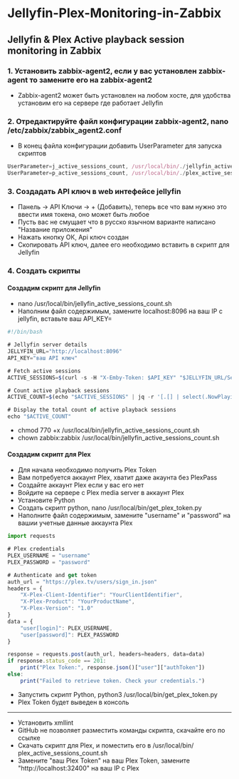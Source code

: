 # Jellyfin-Plex-Monitoring-in-Zabbix

## Jellyfin & Plex Active playback session monitoring in Zabbix

### 1. Установить zabbix-agent2, если у вас установлен zabbix-agent то замените его на zabbix-agent2
* Zabbix-agent2 может быть установлен на любом хосте, для удобства установим его на сервере где работает Jellyfin
### 2. Отредактируйте файл конфигурации zabbix-agent2, nano /etc/zabbix/zabbix_agent2.conf
* В конец файла конфигурации добавить UserParameter для запуска скриптов
```js
UserParameter=j_active_sessions_count, /usr/local/bin/./jellyfin_active_sessions_count.sh
UserParameter=p_active_sessions_count, /usr/local/bin/./plex_active_sessions_count.sh
```
### 3. Создадать API ключ в web интефейсе jellyfin 
* Панель -> API Ключи -> + (Добавить), теперь все что вам нужно это ввести имя токена, оно может быть любое
* Пусть вас не смущает что в русско язычном варианте написано "Название приложения"
* Нажать кнопку ОК, Api ключ создан
* Скопировать API ключ, далее его необходимо вставить в скрипт для Jellyfin

### 4. Создать скрипты
#### Создадим скрипт для Jellyfin
* nano /usr/local/bin/jellyfin_active_sessions_count.sh
* Наполним файл содержимым, замените localhost:8096 на ваш IP с jellyfin, вставьте ваш API_KEY=
```js
#!/bin/bash

# Jellyfin server details
JELLYFIN_URL="http://localhost:8096"
API_KEY="ваш API ключ"

# Fetch active sessions
ACTIVE_SESSIONS=$(curl -s -H "X-Emby-Token: $API_KEY" "$JELLYFIN_URL/Sessions")

# Count active playback sessions
ACTIVE_COUNT=$(echo "$ACTIVE_SESSIONS" | jq -r '[.[] | select(.NowPlayingItem)] | length')

# Display the total count of active playback sessions
echo "$ACTIVE_COUNT"
```
* chmod 770 +x /usr/local/bin/jellyfin_active_sessions_count.sh
* chown zabbix:zabbix /usr/local/bin/jellyfin_active_sessions_count.sh

#### Создадим скрипт для Plex
* Для начала необходимо получить Plex Token
* Вам потребуется аккаунт Plex, хватит даже акаунта без PlexPass
* Создайте аккаунт Plex если у вас его нет
* Войдите на сервере с Plex media server в аккаунт Plex
* Установите Python
* Создать скрипт python, nano /usr/local/bin/get_plex_token.py
* Наполните файл содержимым, замените "username" и "password" на вашии учетные данные аккаунта Plex
```js
import requests

# Plex credentials
PLEX_USERNAME = "username"
PLEX_PASSWORD = "password"

# Authenticate and get token
auth_url = "https://plex.tv/users/sign_in.json"
headers = {
    "X-Plex-Client-Identifier": "YourClientIdentifier",
    "X-Plex-Product": "YourProductName",
    "X-Plex-Version": "1.0"
}
data = {
    "user[login]": PLEX_USERNAME,
    "user[password]": PLEX_PASSWORD
}

response = requests.post(auth_url, headers=headers, data=data)
if response.status_code == 201:
    print("Plex Token:", response.json()["user"]["authToken"])
else:
    print("Failed to retrieve token. Check your credentials.")
```
* Запустить скрипт Python, python3 /usr/local/bin/get_plex_token.py
* Plex Token будет выведен в консоль
---
* Установить xmllint
* GitHub не позволяет разместить команды скрипта, скачайте его по ссылке 
* Скачать скрипт для Plex, и поместить его в /usr/local/bin/ plex_active_sessions_count.sh
* Замените "ваш Plex Token" на ваш Plex Token, замените "http://localhost:32400" на ваш IP c Plex
